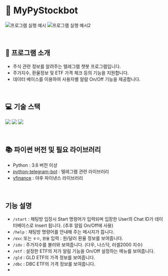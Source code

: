 # 🤖 MyPyStockbot

![프로그램 실행 예시](https://github.com/devlogbase/my-py-stockbot/assets/155949809/50f97302-8a72-4701-8e3a-9d3297d43a2d)
![프로그램 실행 예시2](https://github.com/devlogbase/my-py-stockbot/assets/155949809/3cf5c659-132a-491f-9f8c-6decd6701239)

<br/>

## 📢 프로그램 소개

- 주식 관련 정보를 알려주는 텔레그램 챗봇 프로그램입니다.
- 주가지수, 환율정보 및 ETF 가격 체크 등의 기능을 지원합니다.
- 데이터 베이스를 이용하여 사용자별 알람 On/Off 기능을 제공합니다.

<br/>

## 💻️ 기술 스택

<p>
<img src="https://img.shields.io/badge/Python-3776AB?style=for-the-badge&logo=Python&logoColor=white">
<img src="https://img.shields.io/badge/mysql-4479A1?style=for-the-badge&logo=mysql&logoColor=white">
<img src="https://img.shields.io/badge/linux-FCC624?style=for-the-badge&logo=linux&logoColor=black">
</p>

<br/>

## 📚 파이썬 버전 및 필요 라이브러리

- Python : 3.6 버전 이상
- <a href="https://python-telegram-bot.org/">python-telegram-bot</a> : 텔레그램 관련 라이브러리
- <a href="https://github.com/ranaroussi/">yfinance</a> : 야후 파이낸스 라이브러리

<br/>

## 기능 설명

- `/start` : 채팅방 입장시 Start 명령어가 입력되며 입장한 User의 Chat ID가 데이터베이스로 Insert 됩니다. (추후 알림 On/Off에 사용)
- `/help` : 채팅방 명령어를 안내해 주는 메시지가 뜹니다.
- `/exc` 또는 `ㅎㅇ`, `환율` 입력 : 원/달러 환율 정보를 보여줍니다.
- `/idx` : 주가지수를 불러와 보여줍니다. (다우, 나스닥, 러셀2000 지수)
- `/etf` : 설정한 ETF의 저가 알림 기능을 On/Off 설정하는 메뉴를 보여줍니다.
- `/gld` : GLD ETF의 가격 정보를 보여줍니다.
- `/dbc` : DBC ETF의 가격 정보를 보여줍니다.
- 